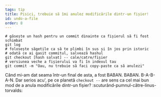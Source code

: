 ```yaml
---
tags: tip
title: Pisici, trebuie să îmi anulez modificările dintr-un fișier!
id: undo-a-file
order: 8
---
```


```git
# găsește un hash pentru un commit dinainte ca fișierul să fi fost schimbat
git log
# folosește săgetile ca să te plimbi în sus și în jos prin istoric
# odată ce ai gasit commitul, salvează hashul
git checkout [hash salvat] -- cale/catre/fișier
# versiunea veche a fișierului va fi în indexul tau
git commit -m "Oau, nu trebuie să faci copy-paste ca să anulezi"
```

Când mi-am dat seama într-un final de asta, a fost BABAN. BABAN. B-A-B-A-N. Dar serios acu', pe ce planetă `checkout --` are sens ca cel mai bun mod de a anula modificările dintr-un fișier? :scuturând-pumnul-către-linus-torvalds:

